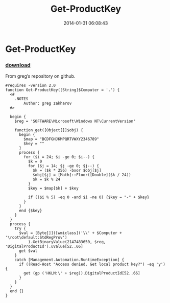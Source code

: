﻿---
pid:            4864
parent:         0
children:       
poster:         Janny
title:          Get-ProductKey
date:           2014-01-31 06:08:43
description:    From greg’s repository on github.
format:         posh
---

# Get-ProductKey

### [download](4864.ps1)  

From greg’s repository on github.

```posh
#requires -version 2.0
function Get-ProductKey([String]$Computer = '.') {
  <#
    .NOTES
        Author: greg zakharov
  #>
  
  begin {
    $reg = 'SOFTWARE\Microsoft\Windows NT\CurrentVersion'
    
    function get([Object[]]$obj) {
      begin {
        $map = "BCDFGHJKMPQRTVWXY2346789"
        $key = ""
      }
      process {
        for ($i = 24; $i -ge 0; $i--) {
          $k = 0
          for ($j = 14; $j -ge 0; $j--) {
            $k = ($k * 256) -bxor $obj[$j]
            $obj[$j] = [Math]::Floor([Double]($k / 24))
            $k = $k % 24
          }
          $key = $map[$k] + $key

          if (($i % 5) -eq 0 -and $i -ne 0) {$key = "-" + $key}
        }
      }
      end {$key}
    }
  }
  process {
    try {
      $val = [Byte[]]([wmiclass]('\\' + $Computer + '\root\default:StdRegProv')
          ).GetBinaryValue(2147483650, $reg, 'DigitalProductId').uValue[52..66]
      get $val
    }
    catch [Management.Automation.RuntimeException] {
      if ((Read-Host "Access denied. Get local product key?") -eq 'y') {
        get (gp ('HKLM:\' + $reg)).DigitalProductId[52..66]
      }
    }
  }
  end {}
}
```
